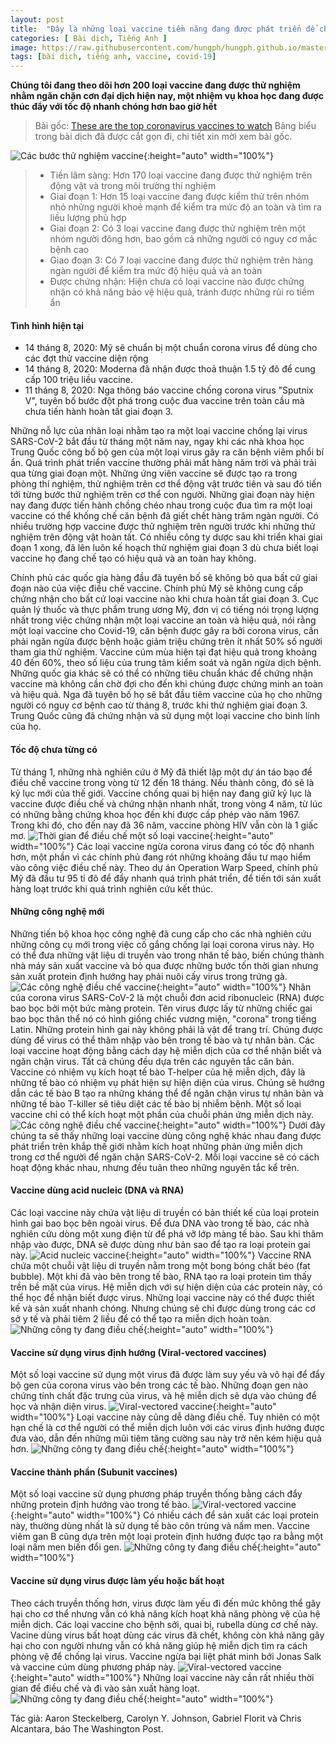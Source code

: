 ```yaml
---
layout: post
title:  "Đây là những loại vaccine tiềm năng đang được phát triển để chống lại đại dịch Covid-19"
categories: [ Bài dịch, Tiếng Anh ]
image: https://raw.githubusercontent.com/hungph/hungph.github.io/master/assets/images/vaccine-covid-19-1.png
tags: [bài dịch, tiếng anh, vaccine, covid-19]
---
```

**Chúng tôi đang theo dõi hơn 200 loại vaccine đang được thử nghiệm nhằm ngăn chặn cơn đại dịch hiện nay, một nhiệm vụ khoa học đang được thúc đẩy với tốc độ nhanh chóng hơn bao giờ hết**

> Bài gốc: [These are the top coronavirus vaccines to watch](https://www.washingtonpost.com/graphics/2020/health/covid-vaccine-update-coronavirus/)
> Bảng biểu trong bài dịch đã được cắt gọn đi, chi tiết xin mời xem bài gốc.

![Các bước thử nghiệm vaccine](https://raw.githubusercontent.com/hungph/hungph.github.io/master/assets/images/vaccine-covid-19-1.png){:height="auto" width="100%"}
> - Tiền lâm sàng: Hơn 170 loại vaccine đang được thử nghiệm trên động vật và trong môi trường thí nghiệm
> - Giai đoạn 1: Hơn 15 loại vaccine đang được kiểm thử trên nhóm nhỏ những người khoẻ mạnh để kiểm tra mức độ an toàn và tìm ra liều lượng phù hợp
> - Giai đoạn 2: Có 3 loại vaccine đang được thử nghiệm trên một nhóm người đông hơn, bao gồm cả những người có nguy cơ mắc bệnh cao
> - Giao đoạn 3: Có 7 loại vaccine đang được thử nghiệm trên hàng ngàn người để kiểm tra mức độ hiệu quả và an toàn
> - Được chứng nhận: Hiện chưa có loại vaccine nào được chứng nhận có khả năng bảo vệ hiệu quả, tránh được những rủi ro tiềm ẩn

#### Tình hình hiện tại
- 14 tháng 8, 2020: Mỹ sẽ chuẩn bị một chuẩn corona virus để dùng cho các đợt thử vaccine diện rộng
- 14 tháng 8, 2020: Moderna đã nhận được thoả thuận 1.5 tỷ đô để cung cấp 100 triệu liều vaccine.
- 11 tháng 8, 2020: Nga thông báo vaccine chống corona virus "Sputnix V", tuyên bố bước đột phá trong cuộc đua vaccine trên toàn cầu mà chưa tiến hành hoàn tất giai đoạn 3.

Những nỗ lực của nhân loại nhằm tạo ra một loại vaccine chống lại virus SARS-CoV-2 bắt đầu từ tháng một năm nay, ngay khi các nhà khoa học Trung Quốc công bố bộ gen của một loại virus gây ra căn bệnh viêm phổi bí ẩn. Quá trình phát triển vaccine thường phải mất hàng năm trời và phải trải qua từng giai đoạn một. Những ứng viên vaccine sẽ được tạo ra trong phòng thí nghiệm, thử nghiệm trên cơ thể động vật trước tiên và sau đó tiến tới từng bước thử nghiệm trên cơ thể con người.
Những giai đoạn này hiện nay đang được tiến hành chồng chéo nhau trong cuộc đua tìm ra một loại vaccine có thể khống chế căn bệnh đã giết chết hàng trăm ngàn người. Có nhiều trường hợp vaccine được thử nghiệm trên người trước khi những thử nghiệm trên động vật hoàn tất. Có nhiều công ty dược sau khi triển khai giai đoạn 1 xong, đã lên luôn kế hoạch thử nghiệm giai đoạn 3 dù chưa biết loại vaccine họ đang chế tạo có hiệu quả và an toàn hay không.

Chính phủ các quốc gia hàng đầu đã tuyên bố sẽ không bỏ qua bất cứ giai đoạn nào của việc điều chế vaccine. Chính phủ Mỹ sẽ không cung cấp chứng nhận cho bất cứ loại vaccine nào khi chưa hoàn tất giai đoạn 3. Cục quản lý thuốc và thực phẩm trung ương Mỹ, đơn vị có tiếng nói trọng lượng nhất trong việc chứng nhận một loại vaccine an toàn và hiệu quả, nói rằng một loại vaccine cho Covid-19, căn bệnh được gây ra bởi corona virus, cần phải ngăn ngừa được bệnh hoặc giảm triệu chứng trên ít nhất 50% số người tham gia thử nghiệm. Vaccine cúm mùa hiện tại đạt hiệu quả trong khoảng 40 đến 60%, theo số liệu của trung tâm kiểm soát và ngăn ngừa dịch bệnh.
Những quốc gia khác sẽ có thể có những tiêu chuẩn khác để chứng nhận vaccine mà không cần chờ đợi cho đến khi chúng được chứng minh an toàn và hiệu quả. Nga đã tuyên bố họ sẽ bắt đầu tiêm vaccine của họ cho những người có nguy cơ bệnh cao từ tháng 8, trước khi thử nghiệm giai đoạn 3. Trung Quốc cũng đã chứng nhận và sử dụng một loại vaccine cho binh lính của họ. 

#### Tốc độ chưa từng có
Từ tháng 1, những nhà nghiên cứu ở Mỹ đã thiết lập một dự án táo bạo để điều chế vaccine trong vòng từ 12 đến 18 tháng. Nếu thành công, đó sẽ là kỷ lục mới của thế giới. Vaccine chống quai bị hiện nay đang giữ kỷ lục là vaccine được điều chế và chứng nhận nhanh nhất, trong vòng 4 năm, từ lúc có những bằng chứng khoa học đến khi được cấp phép vào năm 1967. Trong khi đó, cho đến nay đã 36 năm, vaccine phòng HIV vẫn còn là 1 giấc mơ.
![Thời gian để điều chế một số loại vaccine](/assets/images/vaccine-covid-19-2.png){:height="auto" width="100%"}
Các loại vaccine ngừa corona virus đang có tốc độ nhanh hơn, một phần vì các chính phủ đang rót những khoảng đầu tư mạo hiểm vào công việc điều chế này. Theo dự án Operation Warp Speed, chính phủ Mỹ đã đầu tư 95 tỉ đô để đẩy nhanh quá trình phát triển, để tiến tới sản xuất hàng loạt trước khi quá trình nghiên cứu kết thúc.

#### Những công nghệ mới
Những tiến bộ khoa học công nghệ đã cung cấp cho các nhà nghiên cứu những công cụ mới trong việc cố gắng chống lại loại corona virus này. Họ có thể đưa những vật liệu di truyền vào trong nhân tế bào, biến chúng thành nhà máy sản xuất vaccine và bỏ qua được những bước tốn thời gian nhưng sản xuất protein định hướng hay phải nuôi cấy virus trong trứng gà.
![Các công nghệ điều chế vaccine](/assets/images/vaccine-covid-19-4.png){:height="auto" width="100%"}
Nhân của corona virus SARS-CoV-2 là một chuỗi đơn acid ribonucleic (RNA) được bao bọc bởi một bức màng protein. Tên virus được lấy từ những chiếc gai bao bọc thân thể nó có hình giống chiếc vương miện, "corona" trong tiếng Latin. Những protein hình gai này không phải là vật để trang trí. Chúng được dùng để virus có thể thâm nhập vào bên trong tế bào và tự nhân bản.
Các loại vaccine hoạt động bằng cách dạy hệ miễn dịch của cơ thể nhận biết và ngăn chặn virus. Tất cả chúng đều dựa trên các nguyên tắc căn bản. Vaccine có nhiệm vụ kích hoạt tế bào T-helper của hệ miễn dịch, đây là những tế bào có nhiệm vụ phát hiện sự hiện diện của virus. Chúng sẽ hướng dẫn các tế bào B tạo ra những kháng thể để ngăn chặn virus tự nhân bản và những tế bào T-killer sẽ tiêu diệt các tế bào bị nhiễm bệnh. Một số loại vaccine chỉ có thể kích hoạt một phần của chuỗi phản ứng miễn dịch này.
![Các công nghệ điều chế vaccine](/assets/images/vaccine-covid-19-5.png){:height="auto" width="100%"}
Dưới đây chúng ta sẽ thấy những loại vaccine dùng công nghệ khác nhau đang được phát triển trên khắp thế giới nhằm kích hoạt những phản ứng miễn dịch trong cơ thể người để ngăn chặn SARS-CoV-2. Mỗi loại vaccine sẽ có cách hoạt động khác nhau, nhưng đều tuân theo những nguyên tắc kể trên.

#### Vaccine dùng acid nucleic (DNA và RNA)
Các loại vaccine này chứa vật liệu di truyền có bản thiết kế của loại protein hình gai bao bọc bên ngoài virus. Để đưa DNA vào trong tế bào, các nhà nghiên cứu dòng một xung điện từ để phá vỡ lớp màng tế bào. Sau khi thâm nhập vào được, DNA sẽ được dùng như bản sao để tạo ra loại protein gai này.
![Acid nucleic vaccine](/assets/images/vaccine-covid-19-6.png){:height="auto" width="100%"}
Vaccine RNA chứa một chuỗi vật liệu di truyền nằm trong một bong bóng chất béo (fat bubble). Một khi đã vào bên trong tế bào, RNA tạo ra loại protein tìm thấy trền bề mặt của virus.
Hệ miễn dịch với sự hiện diện của các protein này, có thể học để nhận biết được virus.
Những loại vaccine này có thể được thiết kế và sản xuất nhanh chóng. Nhưng chúng sẽ chỉ được dùng trong các cơ sở y tế và phải tiêm 2 liều để có thể tạo ra miễn dịch hoàn toàn.
![Những công ty đang điều chế](/assets/images/vaccine-covid-19-7.png){:height="auto" width="100%"}

#### Vaccine sử dụng virus định hướng (Viral-vectored vaccines)
Một số loại vaccine sử dụng một virus đã được làm suy yếu và vô hại để đẩy bộ gen của corona virus vào bên trong các tế bào. Những đoạn gen nào chứng tính chất đặc trưng của virus, và hệ miễn dịch sẽ dựa vào chúng để học và nhận diện virus.
![Viral-vectored vaccine](/assets/images/vaccine-covid-19-8.png){:height="auto" width="100%"}
Loại vaccine này cũng dễ dàng điều chế. Tuy nhiên có một hạn chế là cơ thể người có thể miễn dịch luôn với các virus định hướng được đưa vào, dẫn đến những mũi tiêm tăng cường sau này trở nên kém hiệu quả hơn.
![Những công ty đang điều chế](/assets/images/vaccine-covid-19-9.png){:height="auto" width="100%"}

#### Vaccine thành phần (Subunit vaccines)
Một số loại vaccine sử dụng phương pháp truyền thống bằng cách đẩy những protein định hướng vào trong tế bào.
![Viral-vectored vaccine](/assets/images/vaccine-covid-19-10.png){:height="auto" width="100%"}
Có nhiều cách để sản xuất các loại protein này, thường dùng nhất là sử dụng tế bào côn trùng và nấm men. Vaccine viêm gan B cũng dựa trên một loại protein định hướng được tạo ra bằng một loại nấm men biến đổi gen.
![Những công ty đang điều chế](/assets/images/vaccine-covid-19-11.png){:height="auto" width="100%"}

#### Vaccine sử dụng virus được làm yếu hoặc bất hoạt
Theo cách truyền thống hơn, virus được làm yếu đi đến mức không thể gây hại cho cơ thể nhưng vẫn có khả năng kích hoạt khả năng phòng vệ của hệ miễn dịch. Các loại vaccine cho bệnh sởi, quai bị, rubella dùng cơ chế này.
Vacine dùng virus bất hoạt dùng các virus đã chết, không còn khả năng gây hại cho con người nhưng vẫn có khả năng giúp hệ miễn dịch tìm ra cách phòng vệ để chống lại virus. Vaccine ngừa bại liệt phát minh bởi Jonas Salk và vaccine cúm dùng phương pháp này.
![Viral-vectored vaccine](/assets/images/vaccine-covid-19-12.png){:height="auto" width="100%"}
Những loại vaccine này cần rất nhiều thời gian để điều chế và đi vào sản xuất hàng loạt.
![Những công ty đang điều chế](/assets/images/vaccine-covid-19-13.png){:height="auto" width="100%"}

Tác giả: Aaron Steckelberg, Carolyn Y. Johnson, Gabriel Florit và Chris Alcantara, báo The Washington Post. 